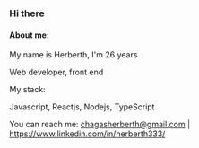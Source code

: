 ### Hi there 

<h4> About me: </h4>
My name is Herberth, I'm 26 years 

Web developer, front end

My stack:

Javascript, Reactjs, Nodejs, TypeScript

You can reach me: chagasherberth@gmail.com | https://www.linkedin.com/in/herberth333/
 
